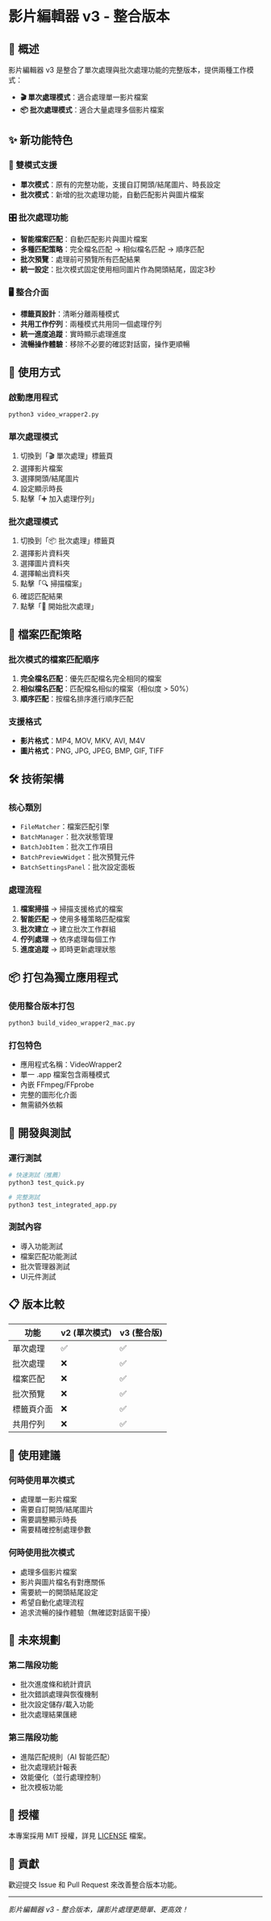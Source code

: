 # 影片編輯器 v3 - 整合版本

## 🎯 概述

影片編輯器 v3 是整合了單次處理與批次處理功能的完整版本，提供兩種工作模式：

- **🎬 單次處理模式**：適合處理單一影片檔案
- **📦 批次處理模式**：適合大量處理多個影片檔案

## ✨ 新功能特色

### 🔄 雙模式支援
- **單次模式**：原有的完整功能，支援自訂開頭/結尾圖片、時長設定
- **批次模式**：新增的批次處理功能，自動匹配影片與圖片檔案

### 🎛️ 批次處理功能
- **智能檔案匹配**：自動匹配影片與圖片檔案
- **多種匹配策略**：完全檔名匹配 → 相似檔名匹配 → 順序匹配
- **批次預覽**：處理前可預覽所有匹配結果
- **統一設定**：批次模式固定使用相同圖片作為開頭結尾，固定3秒

### 🖥️ 整合介面
- **標籤頁設計**：清晰分離兩種模式
- **共用工作佇列**：兩種模式共用同一個處理佇列
- **統一進度追蹤**：實時顯示處理進度
- **流暢操作體驗**：移除不必要的確認對話窗，操作更順暢

## 🚀 使用方式

### 啟動應用程式
```bash
python3 video_wrapper2.py
```

### 單次處理模式
1. 切換到「🎬 單次處理」標籤頁
2. 選擇影片檔案
3. 選擇開頭/結尾圖片
4. 設定顯示時長
5. 點擊「➕ 加入處理佇列」

### 批次處理模式
1. 切換到「📦 批次處理」標籤頁
2. 選擇影片資料夾
3. 選擇圖片資料夾
4. 選擇輸出資料夾
5. 點擊「🔍 掃描檔案」
6. 確認匹配結果
7. 點擊「🚀 開始批次處理」

## 📁 檔案匹配策略

### 批次模式的檔案匹配順序
1. **完全檔名匹配**：優先匹配檔名完全相同的檔案
2. **相似檔名匹配**：匹配檔名相似的檔案（相似度 > 50%）
3. **順序匹配**：按檔名排序進行順序匹配

### 支援格式
- **影片格式**：MP4, MOV, MKV, AVI, M4V
- **圖片格式**：PNG, JPG, JPEG, BMP, GIF, TIFF

## 🛠️ 技術架構

### 核心類別
- `FileMatcher`：檔案匹配引擎
- `BatchManager`：批次狀態管理
- `BatchJobItem`：批次工作項目
- `BatchPreviewWidget`：批次預覽元件
- `BatchSettingsPanel`：批次設定面板

### 處理流程
1. **檔案掃描** → 掃描支援格式的檔案
2. **智能匹配** → 使用多種策略匹配檔案
3. **批次建立** → 建立批次工作群組
4. **佇列處理** → 依序處理每個工作
5. **進度追蹤** → 即時更新處理狀態

## 📦 打包為獨立應用程式

### 使用整合版本打包
```bash
python3 build_video_wrapper2_mac.py
```

### 打包特色
- 應用程式名稱：VideoWrapper2
- 單一 .app 檔案包含兩種模式
- 內嵌 FFmpeg/FFprobe
- 完整的圖形化介面
- 無需額外依賴

## 🔧 開發與測試

### 運行測試
```bash
# 快速測試（推薦）
python3 test_quick.py

# 完整測試
python3 test_integrated_app.py
```

### 測試內容
- 導入功能測試
- 檔案匹配功能測試
- 批次管理器測試
- UI元件測試

## 📋 版本比較

| 功能 | v2 (單次模式) | v3 (整合版) |
|------|---------------|-------------|
| 單次處理 | ✅ | ✅ |
| 批次處理 | ❌ | ✅ |
| 檔案匹配 | ❌ | ✅ |
| 批次預覽 | ❌ | ✅ |
| 標籤頁介面 | ❌ | ✅ |
| 共用佇列 | ❌ | ✅ |

## 🎉 使用建議

### 何時使用單次模式
- 處理單一影片檔案
- 需要自訂開頭/結尾圖片
- 需要調整顯示時長
- 需要精確控制處理參數

### 何時使用批次模式
- 處理多個影片檔案
- 影片與圖片檔名有對應關係
- 需要統一的開頭結尾設定
- 希望自動化處理流程
- 追求流暢的操作體驗（無確認對話窗干擾）

## 🔮 未來規劃

### 第二階段功能
- 批次進度條和統計資訊
- 批次錯誤處理與恢復機制
- 批次設定儲存/載入功能
- 批次處理結果匯總

### 第三階段功能
- 進階匹配規則（AI 智能匹配）
- 批次處理統計報表
- 效能優化（並行處理控制）
- 批次模板功能

## 📄 授權

本專案採用 MIT 授權，詳見 [LICENSE](LICENSE) 檔案。

## 🙌 貢獻

歡迎提交 Issue 和 Pull Request 來改善整合版本功能。

---

*影片編輯器 v3 - 整合版本，讓影片處理更簡單、更高效！*
